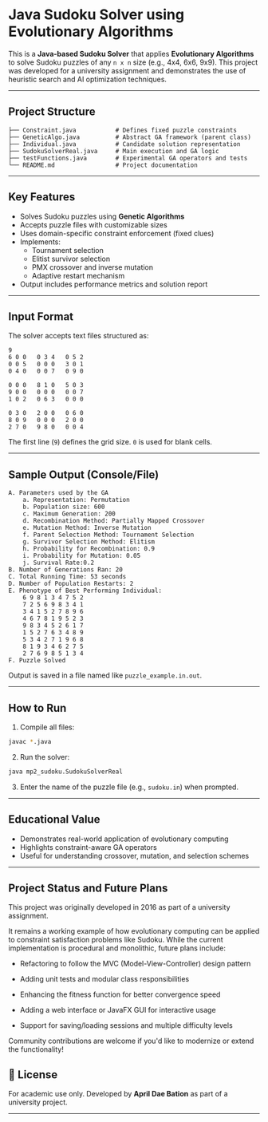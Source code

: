 # Java Sudoku Solver using Evolutionary Algorithms

This is a **Java-based Sudoku Solver** that applies **Evolutionary Algorithms** to solve Sudoku puzzles of any `n x n` size (e.g., 4x4, 6x6, 9x9). This project was developed for a university assignment and demonstrates the use of heuristic search and AI optimization techniques.

---

## Project Structure

```
├── Constraint.java           # Defines fixed puzzle constraints
├── GeneticAlgo.java          # Abstract GA framework (parent class)
├── Individual.java           # Candidate solution representation
├── SudokuSolverReal.java     # Main execution and GA logic
├── testFunctions.java        # Experimental GA operators and tests
└── README.md                 # Project documentation
```

---

## Key Features

- Solves Sudoku puzzles using **Genetic Algorithms**
- Accepts puzzle files with customizable sizes
- Uses domain-specific constraint enforcement (fixed clues)
- Implements:
    - Tournament selection
    - Elitist survivor selection
    - PMX crossover and inverse mutation
    - Adaptive restart mechanism
- Output includes performance metrics and solution report

---

## Input Format

The solver accepts text files structured as:

```
9
6 0 0   0 3 4   0 5 2
0 0 5   0 0 0   3 0 1
0 4 0   0 0 7   0 9 0

0 0 0   8 1 0   5 0 3
9 0 0   0 0 0   0 0 7
1 0 2   0 6 3   0 0 0

0 3 0   2 0 0   0 6 0
8 0 9   0 0 0   2 0 0
2 7 0   9 8 0   0 0 4
```

The first line (`9`) defines the grid size. `0` is used for blank cells.

---

## Sample Output (Console/File)

```
A. Parameters used by the GA 
	a. Representation: Permutation
	b. Population size: 600
	c. Maximum Generation: 200
	d. Recombination Method: Partially Mapped Crossover
	e. Mutation Method: Inverse Mutation
	f. Parent Selection Method: Tournament Selection
	g. Survivor Selection Method: Elitism
	h. Probability for Recombination: 0.9
	i. Probability for Mutation: 0.05
	j. Survival Rate:0.2
B. Number of Generations Ran: 20
C. Total Running Time: 53 seconds
D. Number of Population Restarts: 2
E. Phenotype of Best Performing Individual: 
	6 9 8 1 3 4 7 5 2 
	7 2 5 6 9 8 3 4 1 
	3 4 1 5 2 7 8 9 6 
	4 6 7 8 1 9 5 2 3 
	9 8 3 4 5 2 6 1 7 
	1 5 2 7 6 3 4 8 9 
	5 3 4 2 7 1 9 6 8 
	8 1 9 3 4 6 2 7 5 
	2 7 6 9 8 5 1 3 4 
F. Puzzle Solved

```

Output is saved in a file named like `puzzle_example.in.out`.

---

## How to Run

1. Compile all files:
```bash
javac *.java
```

2. Run the solver:
```bash
java mp2_sudoku.SudokuSolverReal
```

3. Enter the name of the puzzle file (e.g., `sudoku.in`) when prompted.

---

## Educational Value

- Demonstrates real-world application of evolutionary computing
- Highlights constraint-aware GA operators
- Useful for understanding crossover, mutation, and selection schemes

---

## Project Status and Future Plans

This project was originally developed in 2016 as part of a university assignment.

It remains a working example of how evolutionary computing can be applied to constraint satisfaction problems like Sudoku. While the current implementation is procedural and monolithic, future plans include:

- Refactoring to follow the MVC (Model-View-Controller) design pattern

- Adding unit tests and modular class responsibilities

- Enhancing the fitness function for better convergence speed

- Adding a web interface or JavaFX GUI for interactive usage

- Support for saving/loading sessions and multiple difficulty levels

Community contributions are welcome if you'd like to modernize or extend the functionality!

## 📜 License

For academic use only. Developed by **April Dae Bation** as part of a university project.

---
